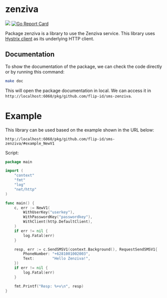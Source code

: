 # zenziva
<a title="Doc for package zenziva." target="_blank" href="https://pkg.go.dev/github.com/flip-id/sms-zenziva?tab=doc"><img src="https://img.shields.io/badge/go.dev-doc-007d9c?style=flat-square&logo=read-the-docs"></a>
[![Go Report Card](https://goreportcard.com/badge/github.com/flip-id/sms-zenziva)](https://goreportcard.com/report/github.com/flip-id/sms-zenziva)

Package zenziva is a library to use the Zenziva service.
This library uses [Hystrix client](https://github.com/gojek/heimdall/v7) as its underlying HTTP client.

## Documentation

To show the documentation of the package, we can check the code directly or by running this command:
```bash
make doc
```

This will open the package documentation in local.
We can access it in `http://localhost:6060/pkg/github.com/flip-id/sms-zenziva`.

# Example

This library can be used based on the example shown in the URL below:

`http://localhost:6060/pkg/github.com/flip-id/sms-zenziva/#example_NewV1`

Script:
```go
package main

import (
	"context"
	"fmt"
	"log"
	"net/http"
)

func main() {
	c, err := NewV1(
		WithUserKey("userkey"),
		WithPasswordKey("passwordkey"),
		WithClient(http.DefaultClient),
	)
	if err != nil {
		log.Fatal(err)
	}

	resp, err := c.SendSMSV1(context.Background(), RequestSendSMSV1{
		PhoneNumber: "+6281001002003",
		Text:        "Hello Zenziva!",
	})
	if err != nil {
		log.Fatal(err)
	}

	fmt.Printf("Resp: %+v\n", resp)
}
```